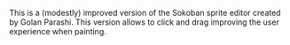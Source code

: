 This is a (modestly) improved version of the Sokoban sprite editor created by Golan Parashi.
This version allows to click and drag improving the user experience when painting. 

